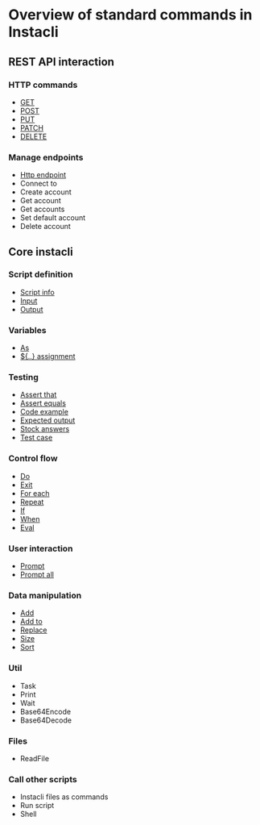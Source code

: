 # Overview of standard commands in Instacli

## REST API interaction

### HTTP commands

* [GET](http/GET.md)
* [POST](http/POST.md)
* [PUT](http/PUT.md)
* [PATCH](http/PATCH.md)
* [DELETE](http/DELETE.md)

### Manage endpoints

* [Http endpoint](http/Http%20endpoint.md)
* Connect to
* Create account
* Get account
* Get accounts
* Set default account
* Delete account

## Core instacli

### Script definition

* [Script info](user-interaction/Script%20info.md)
* [Input](script-definition/Input.md)
* [Output](script-definition/Output.md)

### Variables

* [As](variables/As.md)
* [${..} assignment](variables/Assignment.md)

<!--
* Set variable
* Apply variables
-->

### Testing

* [Assert that](testing/Assert%20that.md)
* [Assert equals](testing/Assert%20equals.md)
* [Code example](testing/Code%20example.md)
* [Expected output](testing/Expected%20output.md)
* [Stock answers](testing/Stock%20answers.md)
* [Test case](testing/Test%20case.md)

### Control flow

* [Do](control-flow/Do.md)
* [Exit](control-flow/Exit.md)
* [For each](control-flow/For%20each.md)
* [Repeat](control-flow/Repeat.md)
* [If](control-flow/If.md)
* [When](control-flow/When.md)
* [Eval](control-flow/Eval.md)

### User interaction

* [Prompt](user-interaction/Prompt.md)
* [Prompt all](user-interaction/Prompt%20all.md)

### Data manipulation

* [Add](data-manipulation/Add.md)
* [Add to](data-manipulation/Add%20to%20variable.md)
* [Replace](data-manipulation/Replace.md)
* [Size](data-manipulation/Size.md)
* [Sort](data-manipulation/Sort.md)

### Util

* Task
* Print
* Wait
* Base64Encode
* Base64Decode

### Files

* ReadFile

### Call other scripts

* Instacli files as commands
* Run script
* Shell


